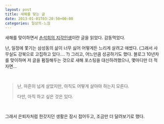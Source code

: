 ```yaml
---
layout: post
title: 새해를 맞는 글
date: 2013-01-01T03:20:50+00:00
categories: 일상의-느낌
---
```

새해를 맞이하면서 <a href="https://www.facebook.com/jaykwonpark/posts/426288094108417">손석희의 지각인생</a>이란 글을 읽었다. 감동먹었다.

난, 일정에 쫓기는 삼성동의 삶이 너무 싫어 어떻게든 느리게 살려고 애썼다. (그래서 사무실도 강북으로 고집하고 있다.... ?) 그리고, 어느만큼 성공하기도 했다. 블로그 10년차를 맞이하며 저 글을 펌질해두는 것으로 새해 포스팅을 대신하려했으나, 몇마디만 더 적자면...

&nbsp;
<blockquote>난, 마흔이 넘게 살았지만, 아직도 어떻게 살아야 하는지 모른다.

다만, 아직 하고 싶은 것은 있다.</blockquote>
&nbsp;

그래서 은퇴자처럼 한갓지던 생활은 잠시 접어두고, 조금만 더 달려보기로 했다.
